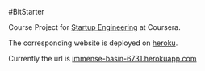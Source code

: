 #BitStarter

Course Project for [Startup Engineering](https://www.coursera.org/course/startup "course website") at Coursera.

The corresponding website is deployed on [heroku](https://www.heroku.com).

Currently the url is [immense-basin-6731.herokuapp.com](immense-basin-6731.herokuapp.com)
